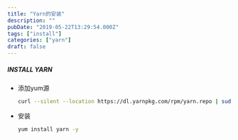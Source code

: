 ```yaml
---
title: "Yarn的安装"
description: ""
pubDate: "2019-05-22T13:29:54.000Z"
tags: ["install"]
categories: ["yarn"]
draft: false
---
```



##### INSTALL YARN

- 添加yum源

  ```bash
  curl --silent --location https://dl.yarnpkg.com/rpm/yarn.repo | sudo tee /etc/yum.repos.d/yarn.repo
  ```

   

- 安装

  ~~~bash
  yum install yarn -y
  ~~~

  

